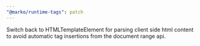 ```yaml
---
"@marko/runtime-tags": patch
---
```


Switch back to HTMLTemplateElement for parsing client side html content to avoid automatic tag insertions from the document range api.
